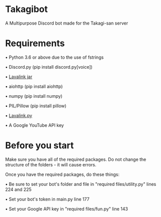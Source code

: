 # Takagibot
A Multipurpose Discord bot made for the Takagi-san server

# Requirements
• Python 3.6 or above due to the use of fstrings

• Discord.py (pip install discord.py[voice]) 

• [Lavalink jar](https://drive.google.com/open?id=1g93IrXGghB9wCxcMVu5wMbDZ1Odtox1Y)

• aiohttp (pip install aiohttp)

• numpy (pip install numpy)

• PIL/Pillow (pip install pillow)

• [Lavalink.py](https://github.com/Devoxin/Lavalink.py/tree/dev)

• A Google YouTube API key

# Before you start
Make sure you have all of the required packages. Do not change the structure of the folders - it will cause errors.

Once you have the required packages, do these things:

• Be sure to set your bot's folder and file in "required files/utility.py" lines 224 and 225

• Set your bot's token in main.py line 177

• Set your Google API key in "required files/fun.py" line 143
